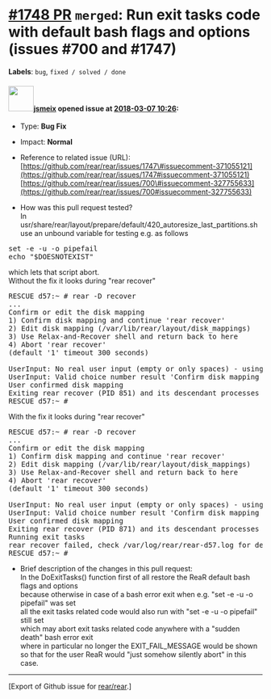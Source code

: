 [\#1748 PR](https://github.com/rear/rear/pull/1748) `merged`: Run exit tasks code with default bash flags and options (issues \#700 and \#1747)
===============================================================================================================================================

**Labels**: `bug`, `fixed / solved / done`

#### <img src="https://avatars.githubusercontent.com/u/1788608?u=925fc54e2ce01551392622446ece427f51e2f0ce&v=4" width="50">[jsmeix](https://github.com/jsmeix) opened issue at [2018-03-07 10:26](https://github.com/rear/rear/pull/1748):

-   Type: **Bug Fix**

-   Impact: **Normal**

-   Reference to related issue (URL):  
    [https://github.com/rear/rear/issues/1747\#issuecomment-371055121](https://github.com/rear/rear/issues/1747#issuecomment-371055121)  
    [https://github.com/rear/rear/issues/700\#issuecomment-327755633](https://github.com/rear/rear/issues/700#issuecomment-327755633)

-   How was this pull request tested?  
    In
    usr/share/rear/layout/prepare/default/420\_autoresize\_last\_partitions.sh  
    use an unbound variable for testing e.g. as follows

<pre>
set -e -u -o pipefail
echo "$DOESNOTEXIST"
</pre>

which lets that script abort.  
Without the fix it looks during "rear recover"

<pre>
RESCUE d57:~ # rear -D recover
...
Confirm or edit the disk mapping
1) Confirm disk mapping and continue 'rear recover'
2) Edit disk mapping (/var/lib/rear/layout/disk_mappings)
3) Use Relax-and-Recover shell and return back to here
4) Abort 'rear recover'
(default '1' timeout 300 seconds)

UserInput: No real user input (empty or only spaces) - using default input
UserInput: Valid choice number result 'Confirm disk mapping and continue 'rear recover''
User confirmed disk mapping
Exiting rear recover (PID 851) and its descendant processes
RESCUE d57:~ #
</pre>

With the fix it looks during "rear recover"

<pre>
RESCUE d57:~ # rear -D recover
...
Confirm or edit the disk mapping
1) Confirm disk mapping and continue 'rear recover'
2) Edit disk mapping (/var/lib/rear/layout/disk_mappings)
3) Use Relax-and-Recover shell and return back to here
4) Abort 'rear recover'
(default '1' timeout 300 seconds)

UserInput: No real user input (empty or only spaces) - using default input
UserInput: Valid choice number result 'Confirm disk mapping and continue 'rear recover''
User confirmed disk mapping
Exiting rear recover (PID 871) and its descendant processes
Running exit tasks
rear recover failed, check /var/log/rear/rear-d57.log for details
RESCUE d57:~ #
</pre>

-   Brief description of the changes in this pull request:  
    In the DoExitTasks() function first of all restore the ReaR default
    bash flags and options  
    because otherwise in case of a bash error exit when e.g. "set -e -u
    -o pipefail" was set  
    all the exit tasks related code would also run with "set -e -u -o
    pipefail" still set  
    which may abort exit tasks related code anywhere with a "sudden
    death" bash error exit  
    where in particular no longer the EXIT\_FAIL\_MESSAGE would be
    shown  
    so that for the user ReaR would "just somehow silently abort" in
    this case.

------------------------------------------------------------------------

\[Export of Github issue for
[rear/rear](https://github.com/rear/rear).\]
